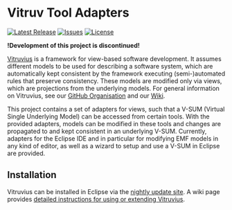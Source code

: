 # Vitruv Tool Adapters
[![Latest Release](https://img.shields.io/github/release/vitruv-tools/Vitruv-Tool-Adapters.svg)](https://github.com/vitruv-tools/Vitruv-Tool-Adapters/releases/latest)
[![Issues](https://img.shields.io/github/issues/vitruv-tools/Vitruv-Tool-Adapters.svg)](https://github.com/vitruv-tools/Vitruv-Tool-Adapters/issues)
[![License](https://img.shields.io/github/license/vitruv-tools/Vitruv-Tool-Adapters.svg)](https://raw.githubusercontent.com/vitruv-tools/Vitruv-Tool-Adapters/main/LICENSE)

**!Development of this project is discontinued!**

[Vitruvius](https://vitruv.tools) is a framework for view-based software development.
It assumes different models to be used for describing a software system, which are automatically kept consistent by the framework executing (semi-)automated rules that preserve consistency.
These models are modified only via views, which are projections from the underlying models.
For general information on Vitruvius, see our [GitHub Organisation](https://github.com/vitruv-tools) and our [Wiki](https://github.com/vitruv-tools/.github/wiki).

This project contains a set of adapters for views, such that a V-SUM (Virtual Single Underlying Model) can be accessed from certain tools.
With the provided adapters, models can be modified in these tools and changes are propagated to and kept consistent in an underlying V-SUM.
Currently, adapters for the Eclipse IDE and in particular for modifying EMF models in any kind of editor, as well as a wizard to setup and use a V-SUM in Eclipse are provided.

## Installation

Vitruvius can be installed in Eclipse via the [nightly update site](https://vitruv.tools/updatesite/nightly). A wiki page provides [detailed instructions for using or extending Vitruvius](https://github.com/vitruv-tools/.github/wiki/Getting-Started).
